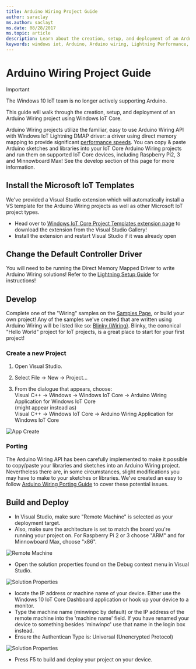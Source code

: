 ```yaml
---
title: Arduino Wiring Project Guide
author: saraclay
ms.author: saclayt
ms.date: 08/28/2017
ms.topic: article
description: Learn about the creation, setup, and deployment of an Arduino Wiring project using Windows IoT Core.
keywords: windows iot, Arduino, Arduino wiring, Lightning Performance, Visual Studio
---
```


# Arduino Wiring Project Guide

> [!IMPORTANT]
> The Windows 10 IoT team is no longer actively supporting Arduino.

This guide will walk through the creation, setup, and deployment of an Arduino Wiring project using Windows IoT Core.

Arduino Wiring projects utilize the familiar, easy to use Arduino Wiring API with Windows IoT Lightning DMAP driver: a driver using direct memory mapping to provide significant [performance speeds](../develop-your-app/LightningPerformance.md). You can copy & paste Arduino sketches and libraries into your IoT Core Arduino Wiring projects and run them on supported IoT Core devices, including Raspberry Pi2, 3 and Minnowboard Max! See the develop section of this page for more information.

## Install the Microsoft IoT Templates

We've provided a Visual Studio extension which will automatically install a VS template for the Arduino Wiring projects as well as other Microsoft IoT project types. 

- Head over to [Windows IoT Core Project Templates extension page](https://go.microsoft.com/fwlink/?linkid=847472) to download the extension from the Visual Studio Gallery!
- Install the extension and restart Visual Studio if it was already open

## Change the Default Controller Driver

You will need to be running the Direct Memory Mapped Driver to write Arduino Wiring solutions! Refer to the [Lightning Setup Guide](../develop-your-app/LightningSetup.md) for instructions!

## Develop
Complete one of the "Wiring" samples on the [Samples Page](https://developer.microsoft.com/en-us/windows/iot/samples), or build your own project! Any of the samples we've created that are written using Arduino Wiring will be listed like so: [Blinky (Wiring)](https://developer.microsoft.com/en-us/windows/iot/samples/helloblinkybackgroundwiring). Blinky, the cononical "Hello World" project for IoT projects, is a great place to start for your first project!

### Create a new Project
1. Open Visual Studio.

2. Select File -> New -> Project...

3. From the dialogue that appears, choose:  
Visual C++ -> Windows -> Windows IoT Core -> Arduino Wiring Application for Windows IoT Core  
(might appear instead as)  
Visual C++ -> Windows IoT Core -> Arduino Wiring Application for Windows IoT Core 


![App Create](../media/ArduinoWiring/appcreate.png)

### Porting

The Arduino Wiring API has been carefully implemented to make it possible to copy/paste your libraries and sketches into an Arduino Wiring project. Nevertheless there are, in some circumstances, slight modifications you may have to make to your sketches or libraries. We've created an easy to follow [Arduino Wiring Porting Guide](ArduinoWiringPortingGuide.md) to cover these potential issues.

## Build and Deploy

- In Visual Studio, make sure "Remote Machine" is selected as your deployment target.
- Also, make sure the  architecture is set to match the board you're running your project on. For Raspberry Pi 2 or 3 choose "ARM" and for Minnowboard Max, choose "x86".

![Remote Machine](../media/ArduinoWiring/wiringapp_remotemachine.png)

- Open the solution properties found on the Debug context menu in Visual Studio.

![Solution Properties](../media/ArduinoWiring/wiringapp_properties.png)

- locate the IP address or machine name of your device. Either use the Windows 10 IoT Core Dashboard application or hook up your device to a monitor.
- Type the machine name (minwinpc by default) or the IP address of the remote machine into the 'machine name' field. If you have renamed your device to something besides 'minwinpc' use that name in the login box instead.
- Ensure the Authentican Type is: Universal (Unencrypted Protocol)

![Solution Properties](../media/ArduinoWiring/wiringapp_properties2.png)

- Press F5 to build and deploy your project on your device.
